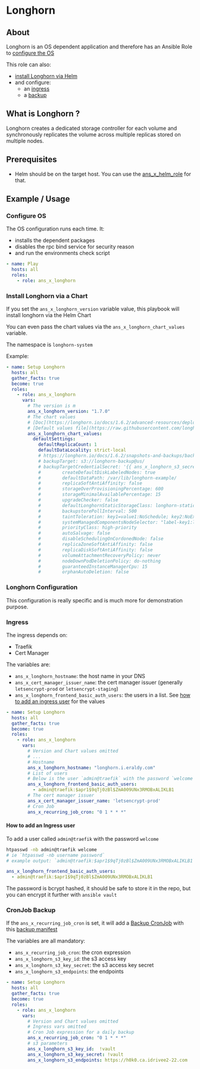 # Longhorn


## About

Longhorn is an OS dependent application and therefore has an Ansible Role to [configure the OS](#configure-os)


This role can also:
* [install Longhorn via Helm](#install-longhorn-via-a-chart) 
* and configure:
  * an [ingress](#ingress) 
  * a [backup](#cronjob-backup)

## What is Longhorn ?

Longhorn creates a dedicated storage controller for each volume and synchronously replicates 
the volume across multiple replicas stored on multiple nodes.

## Prerequisites

* Helm should be on the target host. You can use the [ans_x_helm_role](../ans_x_helm) for that.

## Example / Usage

### Configure OS

The OS configuration runs each time. It:
* installs the dependent packages
* disables the rpc bind service for security reason
* and run the environments check script

```yaml
- name: Play
  hosts: all
  roles:
    - role: ans_x_longhorn
```

### Install Longhorn via a Chart

If you set the `ans_x_longhorn_version` variable value, this playbook will install longhorn via the Helm Chart

You can even pass the chart values via the `ans_x_longhorn_chart_values` variable.

The namespace is `longhorn-system`

Example:
```yaml
- name: Setup Longhorn
  hosts: all
  gather_facts: true
  become: true
  roles:
    - role: ans_x_longhorn
      vars:
        # The version is m
        ans_x_longhorn_version: "1.7.0"
        # The chart values
        # [Doc](https://longhorn.io/docs/1.6.2/advanced-resources/deploy/customizing-default-settings/#using-helm)
        # [Default values file](https://raw.githubusercontent.com/longhorn/charts/master/charts/longhorn/values.yaml)
        ans_x_longhorn_chart_values:
          defaultSettings:
            defaultReplicaCount: 1
            defaultDataLocality: strict-local
            # https://longhorn.io/docs/1.6.2/snapshots-and-backups/backup-and-restore/set-backup-target/
            # backupTarget: s3://longhorn-backup@us/
            # backupTargetCredentialSecret: '{{ ans_x_longhorn_s3_secret_name }}'
            #        createDefaultDiskLabeledNodes: true
            #        defaultDataPath: /var/lib/longhorn-example/
            #        replicaSoftAntiAffinity: false
            #        storageOverProvisioningPercentage: 600
            #        storageMinimalAvailablePercentage: 15
            #        upgradeChecker: false
            #        defaultLonghornStaticStorageClass: longhorn-static-example
            #        backupstorePollInterval: 500
            #        taintToleration: key1=value1:NoSchedule; key2:NoExecute
            #        systemManagedComponentsNodeSelector: "label-key1:label-value1"
            #        priorityClass: high-priority
            #        autoSalvage: false
            #        disableSchedulingOnCordonedNode: false
            #        replicaZoneSoftAntiAffinity: false
            #        replicaDiskSoftAntiAffinity: false
            #        volumeAttachmentRecoveryPolicy: never
            #        nodeDownPodDeletionPolicy: do-nothing
            #        guaranteedInstanceManagerCpu: 15
            #        orphanAutoDeletion: false
```

### Longhorn Configuration

This configuration is really specific and is much more for demonstration purpose.



### Ingress
The ingress depends on:
* Traefik
* Cert Manager

The variables are:
* `ans_x_longhorn_hostname`: the host name in your DNS
* `ans_x_cert_manager_issuer_name`: the cert manager issuer (generally `letsencrypt-prod` or `letsencrypt-staging`)
* `ans_x_longhorn_frontend_basic_auth_users`: the users in a list. See [how to add an ingress user](#how-to-add-an-ingress-user) for the values


```yaml
- name: Setup Longhorn
  hosts: all
  gather_facts: true
  become: true
  roles:
    - role: ans_x_longhorn
      vars:
        # Version and Chart values omitted
        # ...
        # Hostname
        ans_x_longhorn_hostname: "longhorn.i.eraldy.com"
        # List of users
        # Below is the user `admin@traefik` with the password `welcome`
        ans_x_longhorn_frontend_basic_auth_users:
          - admin@traefik:$apr1$9qTj0zBl$ZmA009UNx3RMOBxALIKLB1
        # The cert manager issuer
        ans_x_cert_manager_issuer_name: 'letsencrypt-prod'
        # Cron Job
        ans_x_recurring_job_cron: "0 1 * * *"
```

#### How to add an Ingress user

To add a user called `admin@traefik` with the password `welcome`
```bash
htpasswd -nb admin@traefik welcome
# ie `htpasswd -nb username password`
# example output: `admin@traefik:$apr1$9qTj0zBl$ZmA009UNx3RMOBxALIKLB1`
```
```yaml
ans_x_longhorn_frontend_basic_auth_users:
  - admin@traefik:$apr1$9qTj0zBl$ZmA009UNx3RMOBxALIKLB1
```
The password is bcrypt hashed, it should be safe to store it in the repo, but you can encrypt it further with `ansible vault`

### CronJob Backup

If the `ans_x_recurring_job_cron` is set, it will add a [Backup CronJob](https://longhorn.io/docs/1.6.2/snapshots-and-backups/scheduling-backups-and-snapshots/#using-the-manifest) 
with this [backup manifest](templates/longhorn-backup.yml)

The variables are all mandatory:
* `ans_x_recurring_job_cron`: the cron expression
* `ans_x_longhorn_s3_key_id`: the s3 access key
* `ans_x_longhorn_s3_key_secret`: the s3 access key secret
* `ans_x_longhorn_s3_endpoints`: the endpoints

```yaml
- name: Setup Longhorn
  hosts: all
  gather_facts: true
  become: true
  roles:
    - role: ans_x_longhorn
      vars:
        # Version and Chart values omitted
        # Ingress vars omitted
        # Cron Job expression for a daily backup
        ans_x_recurring_job_cron: "0 1 * * *"
        # s3 parameters
        ans_x_longhorn_s3_key_id:  !vault 
        ans_x_longhorn_s3_key_secret: !vault
        ans_x_longhorn_s3_endpoints: https://h0k0.ca.idrivee2-22.com
```
